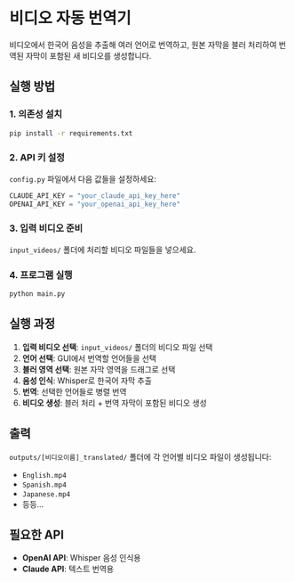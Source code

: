 # 비디오 자동 번역기

비디오에서 한국어 음성을 추출해 여러 언어로 번역하고, 원본 자막을 블러 처리하여 번역된 자막이 포함된 새 비디오를 생성합니다.

## 실행 방법

### 1. 의존성 설치
```bash
pip install -r requirements.txt
```

### 2. API 키 설정
`config.py` 파일에서 다음 값들을 설정하세요:
```python
CLAUDE_API_KEY = "your_claude_api_key_here"
OPENAI_API_KEY = "your_openai_api_key_here"
```

### 3. 입력 비디오 준비
`input_videos/` 폴더에 처리할 비디오 파일들을 넣으세요.

### 4. 프로그램 실행
```bash
python main.py
```

## 실행 과정

1. **입력 비디오 선택**: `input_videos/` 폴더의 비디오 파일 선택
2. **언어 선택**: GUI에서 번역할 언어들을 선택  
3. **블러 영역 선택**: 원본 자막 영역을 드래그로 선택
4. **음성 인식**: Whisper로 한국어 자막 추출
5. **번역**: 선택한 언어들로 병렬 번역
6. **비디오 생성**: 블러 처리 + 번역 자막이 포함된 비디오 생성

## 출력

`outputs/[비디오이름]_translated/` 폴더에 각 언어별 비디오 파일이 생성됩니다:
- `English.mp4`
- `Spanish.mp4` 
- `Japanese.mp4`
- 등등...

## 필요한 API

- **OpenAI API**: Whisper 음성 인식용
- **Claude API**: 텍스트 번역용